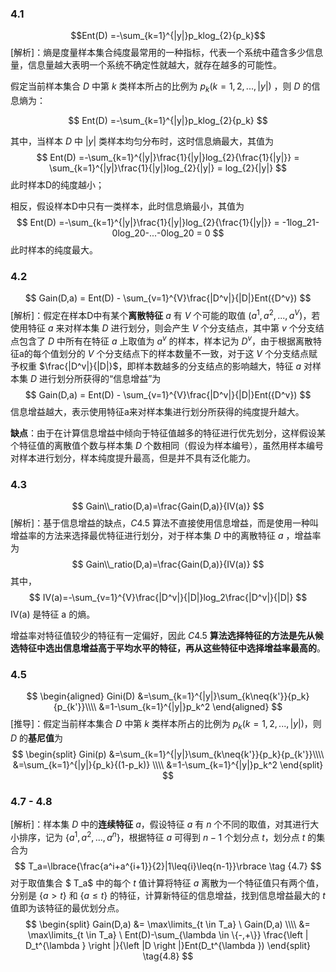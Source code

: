 ### 4.1
$$Ent(D) =-\sum_{k=1}^{|y|}p_klog_{2}{p_k}$$
[解析]：熵是度量样本集合纯度最常用的一种指标，代表一个系统中蕴含多少信息量，信息量越大表明一个系统不确定性就越大，就存在越多的可能性。

假定当前样本集合 $D$ 中第 $k$ 类样本所占的比例为 $p_k(k =1,2,...,|y|)$ ，则 $D$ 的信息熵为：

$$
Ent(D) =-\sum_{k=1}^{|y|}p_klog_{2}{p_k}
$$

其中，当样本 $D$ 中 $|y|$ 类样本均匀分布时，这时信息熵最大，其值为
$$
Ent(D) =-\sum_{k=1}^{|y|}\frac{1}{|y|}log_{2}{\frac{1}{|y|}} = \sum_{k=1}^{|y|}\frac{1}{|y|}log_{2}{|y|} = log_{2}{|y|}
$$
此时样本D的纯度越小；

相反，假设样本D中只有一类样本，此时信息熵最小，其值为
$$
Ent(D) =-\sum_{k=1}^{|y|}\frac{1}{|y|}log_{2}{\frac{1}{|y|}} = -1log_21-0log_20-...-0log_20 = 0
$$
此时样本的纯度最大。

### 4.2
$$
Gain(D,a) = Ent(D) - \sum_{v=1}^{V}\frac{|D^v|}{|D|}Ent({D^v})
$$
[解析]：假定在样本D中有某个**离散特征** $a$ 有 $V$ 个可能的取值 $(a^1,a^2,...,a^V)$，若使用特征 $a$ 来对样本集 $D$ 进行划分，则会产生 $V$ 个分支结点，其中第 $v$ 个分支结点包含了 $D$ 中所有在特征 $a$ 上取值为 $a^v$ 的样本，样本记为 $D^v$，由于根据离散特征a的每个值划分的 $V$ 个分支结点下的样本数量不一致，对于这 $V$ 个分支结点赋予权重 $\frac{|D^v|}{|D|}$，即样本数越多的分支结点的影响越大，特征 $a$ 对样本集 $D$ 进行划分所获得的“信息增益”为
$$
Gain(D,a) = Ent(D) - \sum_{v=1}^{V}\frac{|D^v|}{|D|}Ent({D^v})
$$
信息增益越大，表示使用特征a来对样本集进行划分所获得的纯度提升越大。

**缺点**：由于在计算信息增益中倾向于特征值越多的特征进行优先划分，这样假设某个特征值的离散值个数与样本集 $D$ 个数相同（假设为样本编号），虽然用样本编号对样本进行划分，样本纯度提升最高，但是并不具有泛化能力。

### 4.3
$$
Gain\\_ratio(D,a)=\frac{Gain(D,a)}{IV(a)}
$$
[解析]：基于信息增益的缺点，$C4.5$ 算法不直接使用信息增益，而是使用一种叫增益率的方法来选择最优特征进行划分，对于样本集 $D$ 中的离散特征 $a$ ，增益率为
$$
Gain\\_ratio(D,a)=\frac{Gain(D,a)}{IV(a)} 
$$
其中，
$$
IV(a)=-\sum_{v=1}^{V}\frac{|D^v|}{|D|}log_2\frac{|D^v|}{|D|}
$$
IV(a) 是特征 a 的熵。

增益率对特征值较少的特征有一定偏好，因此 $C4.5$ **算法选择特征的方法是先从候选特征中选出信息增益高于平均水平的特征，再从这些特征中选择增益率最高的**。

### 4.5
$$
\begin{aligned}
Gini(D) &=\sum_{k=1}^{|y|}\sum_{k\neq{k'}}{p_k}{p_{k'}}\\\\
&=1-\sum_{k=1}^{|y|}p_k^2 
\end{aligned}
$$
[推导]：假定当前样本集合 $D$ 中第 $k$ 类样本所占的比例为 $p_k(k =1,2,...,|y|)$，则 $D$ 的**基尼值**为
$$
\begin{split}
Gini(p) &=\sum_{k=1}^{|y|}\sum_{k\neq{k'}}{p_k}{p_{k'}}\\\\
&=\sum_{k=1}^{|y|}{p_k}{(1-p_k)} \\\\
&=1-\sum_{k=1}^{|y|}p_k^2 
\end{split}
$$

### 4.7 - 4.8

[解析]：样本集 $D$ 中的**连续特征** $a$，假设特征 $a$ 有 $n$ 个不同的取值，对其进行大小排序，记为 $\lbrace{a^1,a^2,...,a^n}\rbrace$，根据特征 $a$ 可得到 $n-1$ 个划分点 $t$，划分点 $t$ 的集合为
$$
T_a=\lbrace{\frac{a^i+a^{i+1}}{2}|1\leq{i}\leq{n-1}}\rbrace \tag {4.7}
$$
对于取值集合 $ T_a$  中的每个 $t$  值计算将特征 $a$  离散为一个特征值只有两个值，分别是 $\lbrace{a} >t\rbrace$ 和 $\lbrace{a} \leq{t}\rbrace$  的特征，计算新特征的信息增益，找到信息增益最大的 $t$ 值即为该特征的最优划分点。
$$
\begin{split}
Gain(D,a) &= \max\limits_{t \in T_a} \ Gain(D,a) \\\\
&= \max\limits_{t \in T_a} \ Ent(D)-\sum_{\lambda \in \{-,+\}} \frac{\left | D_t^{\lambda } \right |}{\left |D  \right |}Ent(D_t^{\lambda }) \end{split} \tag{4.8}
$$